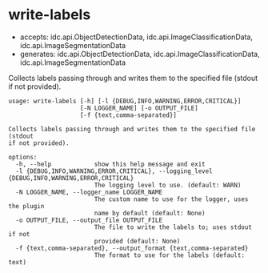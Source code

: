 # write-labels

* accepts: idc.api.ObjectDetectionData, idc.api.ImageClassificationData, idc.api.ImageSegmentationData
* generates: idc.api.ObjectDetectionData, idc.api.ImageClassificationData, idc.api.ImageSegmentationData

Collects labels passing through and writes them to the specified file (stdout if not provided).

```
usage: write-labels [-h] [-l {DEBUG,INFO,WARNING,ERROR,CRITICAL}]
                    [-N LOGGER_NAME] [-o OUTPUT_FILE]
                    [-f {text,comma-separated}]

Collects labels passing through and writes them to the specified file (stdout
if not provided).

options:
  -h, --help            show this help message and exit
  -l {DEBUG,INFO,WARNING,ERROR,CRITICAL}, --logging_level {DEBUG,INFO,WARNING,ERROR,CRITICAL}
                        The logging level to use. (default: WARN)
  -N LOGGER_NAME, --logger_name LOGGER_NAME
                        The custom name to use for the logger, uses the plugin
                        name by default (default: None)
  -o OUTPUT_FILE, --output_file OUTPUT_FILE
                        The file to write the labels to; uses stdout if not
                        provided (default: None)
  -f {text,comma-separated}, --output_format {text,comma-separated}
                        The format to use for the labels (default: text)
```
